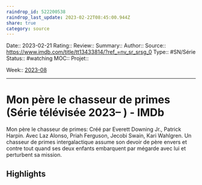 ```yaml
---
raindrop_id: 522200538
raindrop_last_update: 2023-02-22T08:45:00.944Z
share: true
category: source
---
```


Date:: 2023-02-21
Rating::
Review:: 
Summary:: 
Author::
Source:: https://www.imdb.com/title/tt13433814/?ref_=nv_sr_srsg_0
Type:: #SN/Série 
Status:: #watching 
MOC::
Projet:: 

Week:: [2023-08](2023-08.md)

***
# Mon père le chasseur de primes (Série télévisée 2023– ) - IMDb

Mon père le chasseur de primes: Créé par Everett Downing Jr., Patrick Harpin. Avec Laz Alonso, Priah Ferguson, Jecobi Swain, Kari Wahlgren. Un chasseur de primes intergalactique assume son devoir de père envers et contre tout quand ses deux enfants embarquent par mégarde avec lui et perturbent sa mission.

## Highlights

